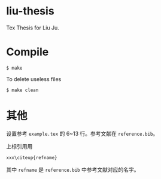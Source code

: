 # liu-thesis
Tex Thesis for Liu Ju.

# Compile

    $ make

To delete useless files

    $ make clean

# 其他

设置参考 `example.tex` 的 6~13 行。参考文献在 `reference.bib`。

上标引用用

    xxx\citeup{refname}

其中 `refname` 是 `reference.bib` 中参考文献对应的名字。
